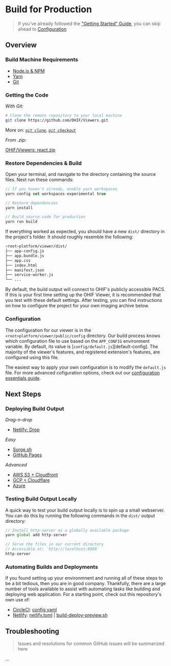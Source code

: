 # Build for Production

> If you've already followed the
> ["Getting Started" Guide](/essentials/getting-started.md), you can skip ahead
> to [Configuration](#configuration)

## Overview

### Build Machine Requirements

- [Node.js & NPM](https://nodejs.org/en/download/)
- [Yarn](https://yarnpkg.com/lang/en/docs/install/)
- [Git](https://www.atlassian.com/git/tutorials/install-git)

### Getting the Code

_With Git:_

```bash
# Clone the remote repository to your local machine
git clone https://github.com/OHIF/Viewers.git
```

More on: _[`git clone`](https://git-scm.com/docs/git-clone),
[`git checkout`](https://git-scm.com/docs/git-checkout)_

_From .zip:_

[OHIF/Viewers: react.zip](https://github.com/OHIF/Viewers/archive/master.zip)

### Restore Dependencies & Build

Open your terminal, and navigate to the directory containing the source files.
Next run these commands:

```js
// If you haven't already, enable yarn workspaces
yarn config set workspaces-experimental true

// Restore dependencies
yarn install

// Build source code for production
yarn run build
```

If everything worked as expected, you should have a new `dist/` directory in the
project's folder. It should roughly resemble the following:

```bash
<root>platform/viewer/dist/
├── app-config.js
├── app.bundle.js
├── app.css
├── index.html
├── manifest.json
├── service-worker.js
└── ...
```

By default, the build output will connect to OHIF's publicly accessible PACS. If
this is your first time setting up the OHIF Viewer, it is recommended that you
test with these default settings. After testing, you can find instructions on
how to configure the project for your own imaging archive below.

### Configuration

The configuration for our viewer is in the `<root>platform/viewer/public/config`
directory. Our build process knows which configuration file to use based on the
`APP_CONFIG` environment variable. By default, its value is
[`config/default.js`][default-config]. The majority of the viewer's features,
and registered extension's features, are configured using this file.

The easiest way to apply your own configuration is to modify the `default.js`
file. For more advanced cofiguration options, check out our
[configuration essentials guide](/essentials/configuration.md).

## Next Steps

### Deploying Build Output

_Drag-n-drop_

- [Netlify: Drop](/deployment/recipes/static-assets.md#netlify-drop)

_Easy_

- [Surge.sh](/deployment/recipes/static-assets.md#surgesh)
- [GitHub Pages](/deployment/recipes/static-assets.md#github-pages)

_Advanced_

- [AWS S3 + Cloudfront](/deployment/recipes/static-assets.md#aws-s3--cloudfront)
- [GCP + Cloudflare](/deployment/recipes/static-assets.md#gcp--cloudflare)
- [Azure](/deployment/recipes/static-assets.md#azure)

### Testing Build Output Locally

A quick way to test your build output locally is to spin up a small webserver.
You can do this by running the following commands in the `dist/` output
directory:

```js
// Install http-server as a globally available package
yarn global add http-server

// Serve the files in our current directory
// Accessible at: `http://localhost:8080`
http-server
```

### Automating Builds and Deployments

If you found setting up your environmnent and running all of these steps to be a
bit tedious, then you are in good company. Thankfully, there are a large number
of tools available to assist with automating tasks like building and deploying
web application. For a starting point, check out this repository's own use of:

- [CircleCI][circleci]: [config.yaml][circleci-config]
- [Netlify][netlify]: [netlify.toml][netlify.toml] |
  [build-deploy-preview.sh][build-deploy-preview.sh]

## Troubleshooting

> Issues and resolutions for common GitHub issues will be summarized here

...

<!-- prettier-ignore-start -->
[circleci]: https://circleci.com/gh/OHIF/Viewers
[circleci-config]: https://github.com/OHIF/Viewers/blob/master/.circleci/config.yml
[netlify]: https://app.netlify.com/sites/ohif/deploys
[netlify.toml]: https://github.com/OHIF/Viewers/blob/master/netlify.toml
[build-deploy-preview.sh]: https://github.com/OHIF/Viewers/blob/master/.netlify/build-deploy-preview.sh
<!-- prettier-ignore-end -->

